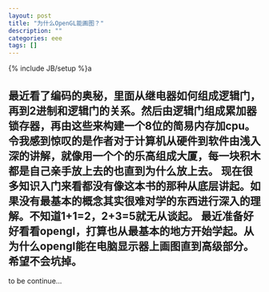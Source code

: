 ```yaml
---
layout: post
title: "为什么OpenGL能画图？"
description: ""
categories: eee 
tags: []
---
```

{% include JB/setup %}a

  最近看了编码的奥秘，里面从继电器如何组成逻辑门，再到2进制和逻辑门的关系。然后由逻辑门组成累加器锁存器，再由这些来构建一个8位的简易内存加cpu。令我感到惊叹的是作者对于计算机从硬件到软件由浅入深的讲解，就像用一个个的乐高组成大厦，每一块积木都是自己亲手放上去的也直到为什么放上去。
  现在很多知识入门来看都没有像这本书的那种从底层讲起。如果没有最基本的概念其实很难对学的东西进行深入的理解。不知道1+1=2，2+3=5就无从谈起。
  最近准备好好看看opengl，打算也从最基本的地方开始学起。从为什么opengl能在电脑显示器上画图直到高级部分。希望不会坑掉。
---
to be continue...
